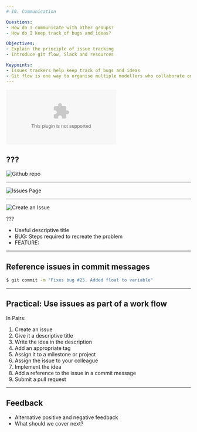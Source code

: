 ```yaml
---
# 10. Communication

Questions:
- How do I communicate with other groups?
- How do I keep track of bugs and ideas?

Objectives:
- Explain the principle of issue tracking
- Introduce git flow, Slack and resources

Keypoints:
- Issues trackers help keep track of bugs and ideas
- Git flow is one way to organise multiple modellers who collaborate on a code base
---
```


![Slack](../fig/slack_cmyk.eps)

???
---

![Github repo](../fig/github-issue.png)

---

![Issues Page](../fig/github-issue-clicked.png)

---

![Create an Issue](../fig/github-issue-create.png)

???

- Useful descriptive title
- BUG: Steps required to recreate the problem
- FEATURE:

---

## Reference issues in commit messages

```bash
$ git commit -m "Fixes bug #25. Added float to variable"
```

---

## Practical: Use issues as part of a work flow

In Pairs:

1. Create an issue
1. Give it a descriptive title
1. Write the idea in the description
1. Add an appropriate tag
1. Assign it to a milestone or project
1. Assign the issue to your colleague
1. Implement the idea
1. Add a reference to the issue in a commit message
1. Submit a pull request

---

## Feedback

- Alternative positive and negative feedback
- What should we cover next?
